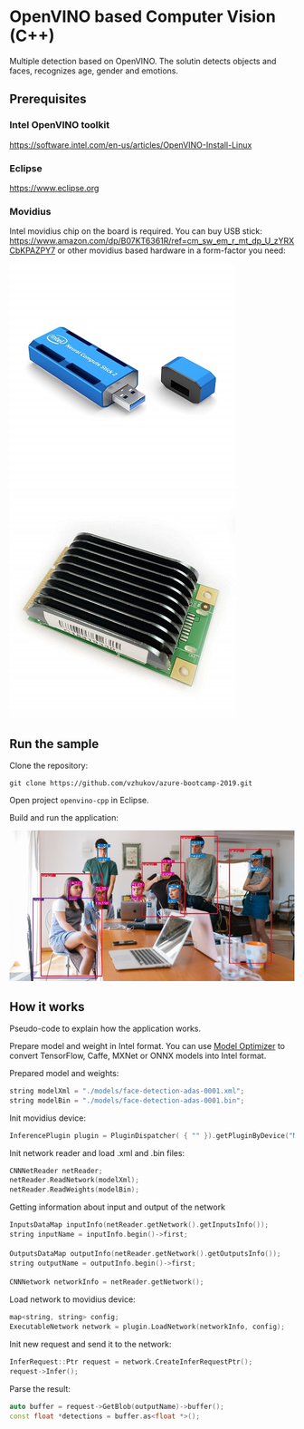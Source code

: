 # OpenVINO based Computer Vision (C++)

Multiple detection based on OpenVINO. The solutin detects objects and faces, recognizes age, gender and emotions.

## Prerequisites

### Intel OpenVINO toolkit

https://software.intel.com/en-us/articles/OpenVINO-Install-Linux

### Eclipse

https://www.eclipse.org

### Movidius

Intel movidius chip on the board is required. You can buy USB stick:
https://www.amazon.com/dp/B07KT6361R/ref=cm_sw_em_r_mt_dp_U_zYRXCbKPAZPY7 
or other movidius based hardware in a form-factor you need:

![Intel NCS2](../assets/movidius.jpg "Intel NCS2")
![AI CORE ](../assets/movidius-2.jpg "AI CORE ")

## Run the sample

Clone the repository:

```
git clone https://github.com/vzhukov/azure-bootcamp-2019.git
```

Open project ```openvino-cpp``` in Eclipse.

Build and run the application:

![OpenVINO based Computer Vision](../assets/openvino-cpp.jpg "OpenVINO based Computer Vision")

## How it works

Pseudo-code to explain how the application works.

Prepare model and weight in Intel format. You can use [Model Optimizer](https://docs.openvinotoolkit.org/latest/_docs_MO_DG_Deep_Learning_Model_Optimizer_DevGuide.html) to convert TensorFlow, Caffe, MXNet or ONNX models into Intel format.

Prepared model and weights:
```c++
string modelXml = "./models/face-detection-adas-0001.xml";
string modelBin = "./models/face-detection-adas-0001.bin";
```

Init movidius device:
```c++
InferencePlugin plugin = PluginDispatcher( { "" }).getPluginByDevice("MYRIAD");
```

Init network reader and load .xml and .bin files:
```c++
CNNNetReader netReader;
netReader.ReadNetwork(modelXml);
netReader.ReadWeights(modelBin);
```

Getting information about input and output of the network
```c++
InputsDataMap inputInfo(netReader.getNetwork().getInputsInfo());
string inputName = inputInfo.begin()->first;

OutputsDataMap outputInfo(netReader.getNetwork().getOutputsInfo());
string outputName = outputInfo.begin()->first;

CNNNetwork networkInfo = netReader.getNetwork();
```

Load network to movidius device:
```c++
map<string, string> config;
ExecutableNetwork network = plugin.LoadNetwork(networkInfo, config);
```

Init new request and send it to the network:
```c++
InferRequest::Ptr request = network.CreateInferRequestPtr();
request->Infer();
```

Parse the result:
```c++
auto buffer = request->GetBlob(outputName)->buffer();
const float *detections = buffer.as<float *>();
```